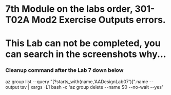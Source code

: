 
# 7th Module on the labs order, 301-T02A Mod2 Exercise Outputs errors. 

# This Lab can not be completed, you can search in the screenshots why...

### Cleanup command after the Lab 7 down below
az group list --query "[?starts_with(name,'AADesignLab07')]".name --output tsv | xargs -L1 bash -c 'az group delete --name $0 --no-wait --yes'

